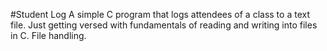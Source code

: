 #Student Log
A simple C program that logs attendees of a class to a text file. Just getting versed with fundamentals of reading and writing into files in C.
File handling.
